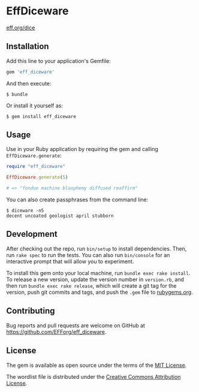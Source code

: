 # EffDiceware

[eff.org/dice](https://www.eff.org/dice)

## Installation

Add this line to your application's Gemfile:

```ruby
gem 'eff_diceware'
```

And then execute:

    $ bundle

Or install it yourself as:

    $ gem install eff_diceware

## Usage

Use in your Ruby application by requiring the gem and calling `EffDiceware.generate`:

```ruby
require "eff_diceware"

EffDiceware.generate(5)

# => "fondue machine blasphemy diffused reaffirm"
```

You can also create passphrases from the command line:

```shell
$ diceware -n5
decent uncoated geologist april stubborn
```

## Development

After checking out the repo, run `bin/setup` to install dependencies. Then, run `rake spec` to run the tests. You can also run `bin/console` for an interactive prompt that will allow you to experiment.

To install this gem onto your local machine, run `bundle exec rake install`. To release a new version, update the version number in `version.rb`, and then run `bundle exec rake release`, which will create a git tag for the version, push git commits and tags, and push the `.gem` file to [rubygems.org](https://rubygems.org).

## Contributing

Bug reports and pull requests are welcome on GitHub at https://github.com/EFForg/eff_diceware.


## License

The gem is available as open source under the terms of the [MIT License](http://opensource.org/licenses/MIT).

The wordlist file is distributed under the [Creative Commons Attribution License](https://creativecommons.org/licenses/by/3.0/us/).

